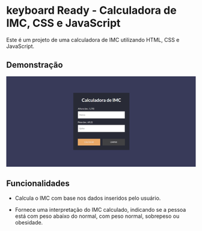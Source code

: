 #     keyboard Ready - Calculadora de IMC, CSS e JavaScript

Este é um projeto de uma calculadora de IMC utilizando HTML, CSS e JavaScript.

## Demonstração

<img src="./.github/CalculadoraDeIMC.png" />


## Funcionalidades

- Calcula o IMC com base nos dados inseridos pelo usuário.

- Fornece uma interpretação do IMC calculado, indicando se a pessoa está com peso abaixo do normal, com peso normal, sobrepeso ou obesidade.
